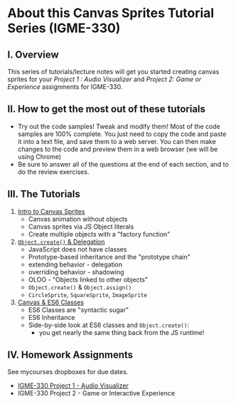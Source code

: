 # About this Canvas Sprites Tutorial Series (IGME-330)
## I. Overview
This series of tutorials/lecture notes will get you started creating canvas sprites for your *Project 1 : Audio Visualizer* and *Project 2: Game or Experience*  assignments for IGME-330.

## II. How to get the most out of these tutorials
- Try out the code samples! Tweak and modify them! Most of the code samples are 100% complete. You just need to copy the code and paste it into a text file, and save them to a web server. You can then make changes to the code and preview them in a web browser (we will be using Chrome)
- Be sure to answer all of the questions at the end of each section, and to do the review exercises.

## III. The Tutorials
1. [Intro to Canvas Sprites](./canvas-sprites-1.md)
    - Canvas animation without objects
    - Canvas sprites via JS Object literals
    - Create multiple objects with a "factory function"
1. [`Object.create()` & Delegation](./canvas-sprites-2.md)
    - JavaScript does not have classes
    - Prototype-based inheritance and the "prototype chain"
    - extending behavior - delegation
    - overriding behavior - shadowing
    - OLOO - "Objects linked to other objects"
    - `Object.create()` & `Object.assign()`
    - `CircleSprite`, `SquareSprite`, `ImageSprite`
1. [Canvas & ES6 Classes](./canvas-sprites-3.md)
    - ES6 Classes are "syntactic sugar"
    - ES6 Inheritance
    - Side-by-side look at ES6 classes and `Object.create()`:
        - you get nearly the same thing back from the JS runtime!

## IV. Homework Assignments
See mycourses dropboxes for due dates.
- [IGME-330 Project 1 - Audio Visualizer](http://igm.rit.edu/~acjvks/courses/2018-spring/330/html/project-1/)
- IGME-330 Project 2 - Game or Interactive Experience


